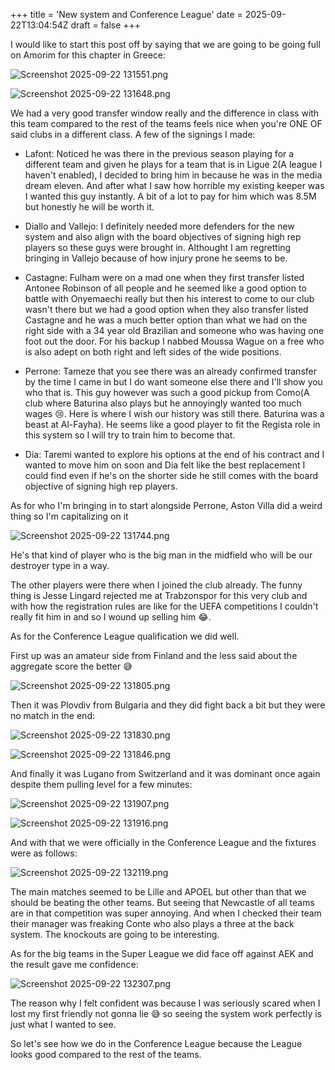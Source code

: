 +++
title = 'New system and Conference League'
date = 2025-09-22T13:04:54Z
draft = false
+++

I would like to start this post off by saying that we are going to be going full on Amorim for this chapter in Greece:

![Screenshot 2025-09-22 131551.png](/india-2-manchester/images/Screenshot%202025-09-22%20131551.png)

![Screenshot 2025-09-22 131648.png](/india-2-manchester/images/Screenshot%202025-09-22%20131648.png)

We had a very good transfer window really and the difference in class with this team compared to the rest of the teams feels nice when you're ONE OF said clubs in a different class. A few of the signings I made:

* Lafont: Noticed he was there in the previous season playing for a different team and given he plays for a team that is in Ligue 2(A league I haven't enabled), I decided to bring him in because he was in the media dream eleven. And after what I saw how horrible my existing keeper was I wanted this guy instantly. A bit of a lot to pay for him which was 8.5M but honestly he will be worth it.

* Diallo and Vallejo: I definitely needed more defenders for the new system and also align with the board objectives of signing high rep players so these guys were brought in. Althought I am regretting bringing in Vallejo because of how injury prone he seems to be.

* Castagne: Fulham were on a mad one when they first transfer listed Antonee Robinson of all people and he seemed like a good option to battle with Onyemaechi really but then his interest to come to our club wasn't there but we had a good option when they also transfer listed Castagne and he was a much better option than what we had on the right side with a 34 year old Brazilian and someone who was having one foot out the door. For his backup I nabbed Moussa Wague on a free who is also adept on both right and left sides of the wide positions.

* Perrone: Tameze that you see there was an already confirmed transfer by the time I came in but I do want someone else there and I'll show you who that is. This guy however was such a good pickup from Como(A club where Baturina also plays but he annoyingly wanted too much wages 😢. Here is where I wish our history was still there. Baturina was a beast at Al-Fayha). He seems like a good player to fit the Regista role in this system so I will try to train him to become that.

* Dia: Taremi wanted to explore his options at the end of his contract and I wanted to move him on soon and Dia felt like the best replacement I could find even if he's on the shorter side he still comes with the board objective of signing high rep players.

As for who I'm bringing in to start alongside Perrone, Aston Villa did a weird thing so I'm capitalizing on it

![Screenshot 2025-09-22 131744.png](/india-2-manchester/images/Screenshot%202025-09-22%20131744.png)

He's that kind of player who is the big man in the midfield who will be our destroyer type in a way.

The other players were there when I joined the club already. The funny thing is Jesse Lingard rejected me at Trabzonspor for this very club and with how the registration rules are like for the UEFA competitions I couldn't really fit him in and so I wound up selling him 😂.

As for the Conference League qualification we did well.

First up was an amateur side from Finland and the less said about the aggregate score the better 😅

![Screenshot 2025-09-22 131805.png](/india-2-manchester/images/Screenshot%202025-09-22%20131805.png)

Then it was Plovdiv from Bulgaria and they did fight back a bit but they were no match in the end:

![Screenshot 2025-09-22 131830.png](/india-2-manchester/images/Screenshot%202025-09-22%20131830.png)

![Screenshot 2025-09-22 131846.png](/india-2-manchester/images/Screenshot%202025-09-22%20131846.png)

And finally it was Lugano from Switzerland and it was dominant once again despite them pulling level for a few minutes:

![Screenshot 2025-09-22 131907.png](/india-2-manchester/images/Screenshot%202025-09-22%20131907.png)

![Screenshot 2025-09-22 131916.png](/india-2-manchester/images/Screenshot%202025-09-22%20131916.png)

And with that we were officially in the Conference League and the fixtures were as follows:

![Screenshot 2025-09-22 132119.png](/india-2-manchester/images/Screenshot%202025-09-22%20132119.png)

The main matches seemed to be Lille and APOEL but other than that we should be beating the other teams. But seeing that Newcastle of all teams are in that competition was super annoying. And when I checked their team their manager was freaking Conte who also plays a three at the back system. The knockouts are going to be interesting.

As for the big teams in the Super League we did face off against AEK and the result gave me confidence:

![Screenshot 2025-09-22 132307.png](/india-2-manchester/images/Screenshot%202025-09-22%20132307.png)

The reason why I felt confident was because I was seriously scared when I lost my first friendly not gonna lie 😅 so seeing the system work perfectly is just what I wanted to see.

So let's see how we do in the Conference League because the League looks good compared to the rest of the teams.
